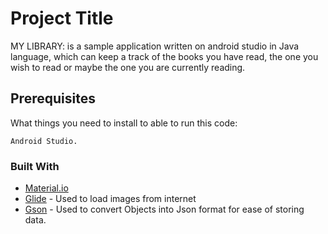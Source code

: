 # Project Title

MY LIBRARY: is a sample application written on android studio in Java language, which can keep a track of the books you have read, the one you wish to read or maybe the one you are currently reading.

## Prerequisites

What things you need to install to able to run this code: 

```
Android Studio.
```

### Built With

* [Material.io](https://material.io/) 
* [Glide](https://github.com/bumptech/glide) - Used to load images from internet
* [Gson](https://github.com/google/gson) - Used to convert Objects into Json format for ease of storing data.
